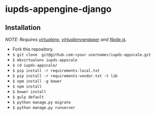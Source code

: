 # iupds-appengine-django

## Installation

*NOTE: Requires [virtualenv](http://virtualenv.readthedocs.org/en/latest/),
[virtualenvwrapper](http://virtualenvwrapper.readthedocs.org/en/latest/) and
[Node.js](http://nodejs.org/).*

* Fork this repository.
* `$ git clone  git@github.com:<your username>/iupds-appscale.git`
* `$ mkvirtualenv iupds-appscale`
* `$ cd iupds-appscale/`
* `$ pip install -r requirements-local.txt`
* `$ pip install -r requirements-vendor.txt -t lib`
* `$ npm install -g bower`
* `$ npm install`
* `$ bower install`
* `$ gulp default`
* `$ python manage.py migrate`
* `$ python manage.py runserver`
